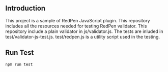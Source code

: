 Introduction
-------------

This project is a sample of RedPen JavaScript plugin. This repository includes all the resources needed for testing RedPen validator. This repository include a plain validator in js/validator.js. The tests are inluded in test/validator-js-test.js. test/redpen.js is a utility script used in the testing.


Run Test
--------

```
npm run test
```
